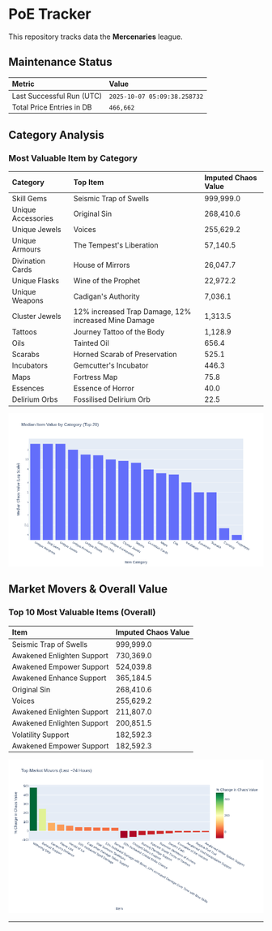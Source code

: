# PoE Tracker

This repository tracks data the **Mercenaries** league.

## Maintenance Status

<!-- START_MAINTENANCE -->
| Metric | Value |
|:---|:---|
| Last Successful Run (UTC) | `2025-10-07 05:09:38.258732` |
| Total Price Entries in DB | `466,662` |

<!-- END_MAINTENANCE -->

## Category Analysis

<!-- START_CATEGORY_ANALYSIS -->
### Most Valuable Item by Category
| Category | Top Item | Imputed Chaos Value |
| :--- | :--- | :--- |
| Skill Gems | Seismic Trap of Swells | 999,999.0 |
| Unique Accessories | Original Sin | 268,410.6 |
| Unique Jewels | Voices | 255,629.2 |
| Unique Armours | The Tempest's Liberation | 57,140.5 |
| Divination Cards | House of Mirrors | 26,047.7 |
| Unique Flasks | Wine of the Prophet | 22,972.2 |
| Unique Weapons | Cadigan's Authority | 7,036.1 |
| Cluster Jewels | 12% increased Trap Damage, 12% increased Mine Damage | 1,313.5 |
| Tattoos | Journey Tattoo of the Body | 1,128.9 |
| Oils | Tainted Oil | 656.4 |
| Scarabs | Horned Scarab of Preservation | 525.1 |
| Incubators | Gemcutter's Incubator | 446.3 |
| Maps | Fortress Map | 75.8 |
| Essences | Essence of Horror | 40.0 |
| Delirium Orbs | Fossilised Delirium Orb | 22.5 |


![Category Analysis Chart](charts/category_analysis.png)
<!-- END_CATEGORY_ANALYSIS -->

## Market Movers & Overall Value

<!-- START_ANALYSIS -->
### Top 10 Most Valuable Items (Overall)
| Item | Imputed Chaos Value |
| :--- | :--- |
| Seismic Trap of Swells | 999,999.0 |
| Awakened Enlighten Support | 730,369.0 |
| Awakened Empower Support | 524,039.8 |
| Awakened Enhance Support | 365,184.5 |
| Original Sin | 268,410.6 |
| Voices | 255,629.2 |
| Awakened Enlighten Support | 211,807.0 |
| Awakened Enlighten Support | 200,851.5 |
| Volatility Support | 182,592.3 |
| Awakened Empower Support | 182,592.3 |


![Market Movers Chart](charts/market_movers.png)
<!-- END_ANALYSIS -->

---
